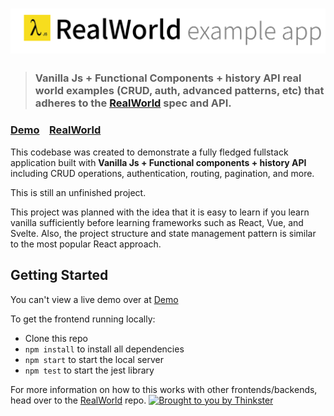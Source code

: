 # ![Vanilla Js + Functional components + history API](logo_js.png)

> ### Vanilla Js + Functional Components + history API real world examples (CRUD, auth, advanced patterns, etc) that adheres to the [RealWorld](https://github.com/gothinkster/realworld-example-apps) spec and API.

### [Demo](https://js-playground-two.vercel.app)&nbsp;&nbsp;&nbsp;&nbsp;[RealWorld](https://github.com/gothinkster/realworld)

This codebase was created to demonstrate a fully fledged fullstack application built with **Vanilla Js + Functional components + history API** including CRUD operations, authentication, routing, pagination, and more.

This is still an unfinished project.

This project was planned with the idea that it is easy to learn if you learn vanilla sufficiently before learning frameworks such as React, Vue, and Svelte.
Also, the project structure and state management pattern is similar to the most popular React approach.

## Getting Started

You can't view a live demo over at [Demo](https://js-playground-two.vercel.app)

To get the frontend running locally:

- Clone this repo
- `npm install` to install all dependencies
- `npm start` to start the local server
- `npm test` to start the jest library 

For more information on how to this works with other frontends/backends, head over to the [RealWorld](https://github.com/gothinkster/realworld) repo.
[![Brought to you by Thinkster](https://raw.githubusercontent.com/gothinkster/realworld/master/media/end.png)](https://thinkster.io)